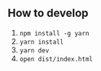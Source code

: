 ## How to develop
1. `npm install -g yarn`
2. `yarn install`
3. `yarn dev`
4. `open dist/index.html`